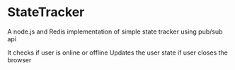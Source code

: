 # StateTracker
A node.js and Redis implementation of simple state tracker using pub/sub api

It checks if user is online or offline
Updates the user state if user closes the browser
